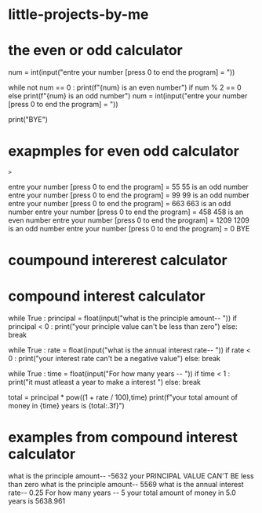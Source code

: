 # little-projects-by-me

# the even or odd calculator
num = int(input("entre your number [press 0 to end the program] = "))

while  not num == 0 :
        print(f"{num} is an even number") if num % 2 == 0 else print(f"{num} is an odd number")
        num = int(input("entre your number [press 0 to end the program] = "))

print("BYE")


  # exapmples for even odd calculator
    >  
entre your number [press 0 to end the program] = 55
55 is an odd number
entre your number [press 0 to end the program] = 99
99 is an odd number
entre your number [press 0 to end the program] = 663
663 is an odd number
entre your number [press 0 to end the program] = 458
458 is an even number
entre your number [press 0 to end the program] = 1209
1209 is an odd number
entre your number [press 0 to end the program] = 0
BYE




# coumpound intererest calculator

# compound interest calculator

while True :
        principal = float(input("what is the principle amount-- "))
        if principal < 0 :
                print("your principle value can't be less than zero")
        else:
                break

while True :
        rate = float(input("what is the annual interest rate-- "))
        if  rate < 0 :
                print("your interest rate can't be a negative value")
        else:
                break

while True :
        time = float(input("For how many years -- "))
        if time < 1  :
                print("it must atleast a year to make a interest ")
        else:
                break

total = principal * pow((1 + rate / 100),time)
print(f"your total amount of money in {time} years is {total:.3f}")

   # examples from compound interest calculator

what is the principle amount-- -5632
your PRINCIPAL VALUE CAN'T BE less than zero
what is the principle amount-- 5569
what is the annual interest rate-- 0.25
For how many years -- 5
your total amount of money in 5.0 years is 5638.961



        
